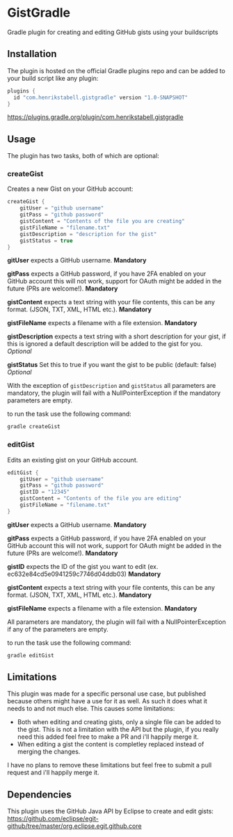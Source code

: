 # GistGradle
Gradle plugin for creating and editing GitHub gists using your buildscripts

## Installation
The plugin is hosted on the official Gradle plugins repo and can be added to your build script like any plugin:

```groovy
plugins {
  id "com.henrikstabell.gistgradle" version "1.0-SNAPSHOT"
}
```
https://plugins.gradle.org/plugin/com.henrikstabell.gistgradle

## Usage
The plugin has two tasks, both of which are optional:

### createGist
Creates a new Gist on your GitHub account:
```groovy
createGist {
	gitUser = "github username"
	gitPass = "github password"
	gistContent = "Contents of the file you are creating"
	gistFileName = "filename.txt" 
	gistDescription = "description for the gist"
	gistStatus = true
}
```

**gitUser** expects a GitHub username. **Mandatory**

**gitPass** expects a GitHub password, if you have 2FA enabled on your GitHub account this will not work, support for OAuth might be added in the future (PRs are welcome!). **Mandatory**

**gistContent** expects a text string with your file contents, this can be any format. (JSON, TXT, XML, HTML etc.). **Mandatory**

**gistFileName** expects a filename with a file extension. **Mandatory**

**gistDescription** expects a text string with a short description for your gist, if this is ignored a default description will be added to the gist for you. *Optional*

**gistStatus** Set this to true if you want the gist to be public (default: false) *Optional*

With the exception of `gistDescription` and `gistStatus` all parameters are mandatory, the plugin will fail with a NullPointerException if the mandatory parameters are empty.

to run the task use the following command:
```bash
gradle createGist
```

### editGist
Edits an existing gist on your GitHub account.
```groovy
editGist {
	gitUser = "github username"
	gitPass = "github password"
    gistID = "12345"
	gistContent = "Contents of the file you are editing"
	gistFileName = "filename.txt" 
}
```

**gitUser** expects a GitHub username. **Mandatory**

**gitPass** expects a GitHub password, if you have 2FA enabled on your GitHub account this will not work, support for OAuth might be added in the future (PRs are welcome!). **Mandatory**

**gistID** expects the ID of the gist you want to edit (ex. ec632e84cd5e0941259c7746d04ddb03) **Mandatory**

**gistContent** expects a text string with your file contents, this can be any format. (JSON, TXT, XML, HTML etc.). **Mandatory**

**gistFileName** expects a filename with a file extension. **Mandatory**

All parameters are mandatory, the plugin will fail with a NullPointerException if any of the parameters are empty.

to run the task use the following command:
```bash
gradle editGist
```

## Limitations
This plugin was made for a specific personal use case, but published because others might have a use for it as well. As such it does what it needs to and not much else. This causes some limitations:

* Both when editing and creating gists, only a single file can be added to the gist. This is not a limitation with the API but the plugin, if you really need this added feel free to make a PR and i'll happily merge it.
* When editing a gist the content is completley replaced instead of merging the changes.

I have no plans to remove these limitations but feel free to submit a pull request and i'll happily merge it.

## Dependencies
This plugin uses the GitHub Java API by Eclipse to create and edit gists: https://github.com/eclipse/egit-github/tree/master/org.eclipse.egit.github.core 
